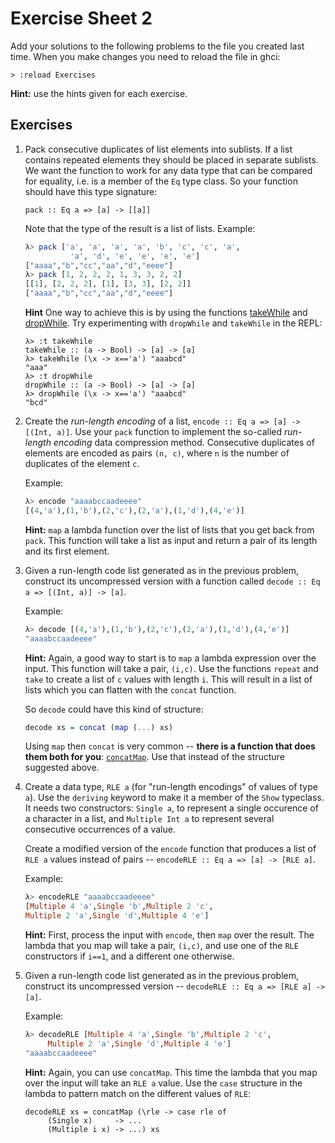 # Exercise Sheet 2

Add your solutions to the following problems to the file you created last time. When you make changes you need to reload the file in ghci:

```
> :reload Exercises
```

**Hint:** use the hints given for each exercise.

## Exercises

1. Pack consecutive duplicates of list elements into sublists. If a
   list contains repeated elements they should be placed in separate
   sublists. We want the function to work for any data type that can
   be compared for equality, i.e. is a member of the `Eq` type
   class. So your function should have this type signature:
	
   ```
   pack :: Eq a => [a] -> [[a]]
   ```

   Note that the type of the result is a list of lists. Example:

   ```haskell
   λ> pack ['a', 'a', 'a', 'a', 'b', 'c', 'c', 'a', 
             'a', 'd', 'e', 'e', 'e', 'e']
   ["aaaa","b","cc","aa","d","eeee"]
   λ> pack [1, 2, 2, 2, 1, 3, 3, 2, 2]
   [[1], [2, 2, 2], [1], [3, 3], [2, 2]]
   ["aaaa","b","cc","aa","d","eeee"]
   ``` 

   **Hint** One way to achieve this is by using the functions 
[takeWhile](https://hackage.haskell.org/package/base-4.12.0.0/docs/Prelude.html#v:takeWhile) 
and [dropWhile](https://hackage.haskell.org/package/base-4.12.0.0/docs/Prelude.html#v:dropWhile).
Try experimenting with `dropWhile` and `takeWhile` in the REPL:

   ```
   λ> :t takeWhile
   takeWhile :: (a -> Bool) -> [a] -> [a]
   λ> takeWhile (\x -> x=='a') "aaabcd"
   "aaa"
   λ> :t dropWhile
   dropWhile :: (a -> Bool) -> [a] -> [a]
   λ> dropWhile (\x -> x=='a') "aaabcd"
   "bcd"
   ```
	
	
2. Create the *run-length encoding* of a list, `encode :: Eq a => [a]
   -> [(Int, a)]`. Use your `pack` function to implement the so-called
   *run-length encoding* data compression method. Consecutive
   duplicates of elements are encoded as pairs `(n, c)`, where `n` is
   the number of duplicates of the element `c`.

   Example:

   ```haskell
   λ> encode "aaaabccaadeeee"
   [(4,'a'),(1,'b'),(2,'c'),(2,'a'),(1,'d'),(4,'e')]
   ```

   **Hint:** `map` a lambda function over the list of lists that you get
back from `pack`. This function will take a list as input and return a
pair of its length and its first element.

3. Given a run-length code list generated as in the previous problem,
   construct its uncompressed version with a function called `decode
   :: Eq a => [(Int, a)] -> [a]`.

   Example:
   ```haskell
   λ> decode [(4,'a'),(1,'b'),(2,'c'),(2,'a'),(1,'d'),(4,'e')]
   "aaaabccaadeeee"
   ```

   **Hint:** Again, a good way to start is to `map` a lambda expression over the
input. This function will take a pair, `(i,c)`. Use the functions
`repeat` and `take` to create a list of `c` values with length
`i`. This will result in a list of lists which you can flatten with
the `concat` function. 

   So `decode` could have this kind of structure:

   ```haskell
   decode xs = concat (map (...) xs)
   ```

   Using `map` then `concat` is very common -- **there is a function that
does them both for you**:
[`concatMap`](https://hackage.haskell.org/package/base-4.12.0.0/docs/Prelude.html#v:concatMap). Use
that instead of the structure suggested above.

4. Create a data type, `RLE a` (for "run-length encodings" of values
   of type `a`). Use the `deriving` keyword to make it a member of the
   `Show` typeclass. It needs two constructors: `Single a`, to
   represent a single occurence of a character in a list, and
   `Multiple Int a` to represent several consecutive occurrences of a
   value. 
   
   Create a modified version of the `encode` function that produces a
   list of `RLE a` values instead of pairs -- `encodeRLE :: Eq a =>
   [a] -> [RLE a]`.

	Example:

   ```haskell
   λ> encodeRLE "aaaabccaadeeee"
   [Multiple 4 'a',Single 'b',Multiple 2 'c',
   Multiple 2 'a',Single 'd',Multiple 4 'e']
   ```

   **Hint:** First, process the input with `encode`, then `map` over the
result. The lambda that you map will take a pair, `(i,c)`, and use one
of the `RLE` constructors if `i==1`, and a different one otherwise.

5. Given a run-length code list generated as in the previous problem,
   construct its uncompressed version -- `decodeRLE :: Eq a => [RLE a]
   -> [a]`.

   Example:
   ```haskell
   λ> decodeRLE [Multiple 4 'a',Single 'b',Multiple 2 'c',
        Multiple 2 'a',Single 'd',Multiple 4 'e']
   "aaaabccaadeeee"
   ```

   **Hint:** Again, you can use `concatMap`. This time the lambda that
you map over the input will take an `RLE a` value. Use the `case`
structure in the lambda to pattern match on the different values of
`RLE`:

   ```
   decodeRLE xs = concatMap (\rle -> case rle of
        (Single x)     -> ...
		(Multiple i x) -> ...) xs 
   ```
